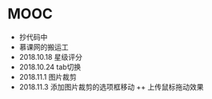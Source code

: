 # MOOC
* 抄代码中
* 慕课网的搬运工
* 2018.10.18 星级评分
* 2018.10.24 tab切换
* 2018.11.1 图片裁剪
* 2018.11.3 添加图片裁剪的选项框移动
++ 上传鼠标拖动效果
